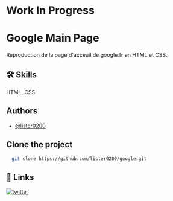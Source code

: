 # Work In Progress


# Google Main Page

Reproduction de la page d'acceuil de google.fr en HTML et CSS.

## 🛠 Skills
HTML, CSS


## Authors

- [@lister0200](https://twitter.com/lister0200)


## Clone the project


```bash
  git clone https://github.com/lister0200/google.git
```


## 🔗 Links

[![twitter](https://img.shields.io/badge/twitter-1DA1F2?style=for-the-badge&logo=twitter&logoColor=white)](https://twitter.com/@lister_0200)

